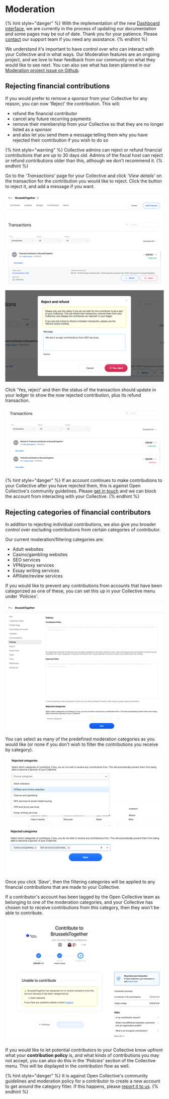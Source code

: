 # Moderation

{% hint style="danger" %}
With the implementation of the new [Dashboard interface](https://docs.opencollective.com/help/product/understanding-your-dashboard), we are currently in the process of updating our documentation and some pages may be out of date. Thank you for your patience. Please [contact](https://opencollective.com/contact) our support team if you need any assistance.
{% endhint %}

We understand it's important to have control over who can interact with your Collective and in what ways. Our Moderation features are an ongoing project, and we love to hear feedback from our community on what they would like to see next. You can also see what has been planned in our [Moderation project issue on Github](https://github.com/opencollective/opencollective/issues/3461).

## Rejecting financial contributions

If you would prefer to remove a sponsor from your Collective for any reason, you can now 'Reject' the contribution. This will:

* refund the financial contributor
* cancel any future recurring payments
* remove their membership from your Collective so that they are no longer listed as a sponsor
* and also let you send them a message telling them why you have rejected their contribution if you wish to do so

{% hint style="warning" %}
Collective admins can reject or refund financial contributions that are up to 30 days old. Admins of the fiscal host can reject or refund contributions older than this, although we don't recommend it.
{% endhint %}

Go to the _'Transactions'_ page for your Collective and click _'View details'_ on the transaction for the contribution you would like to reject. Click the button to reject it, and add a message if you want.

![](<../.gitbook/assets/Screenshot 2020-10-16 at 10.39.09.png>)

![](<../.gitbook/assets/Screenshot 2020-10-16 at 10.39.56.png>)

Click 'Yes, reject' and then the status of the transaction should update in your ledger to show the now rejected contribution, plus its refund transaction.

![](<../.gitbook/assets/Screenshot 2020-10-16 at 10.40.34.png>)

{% hint style="danger" %}
If an account continues to make contributions to your Collective after you have rejected them, this is against Open Collective's community guidelines. Please [get in touch](https://opencollective.com/contact) and we can block the account from interacting with your Collective.
{% endhint %}

## Rejecting categories of financial contributors

In addition to rejecting individual contributions, we also give you broader control over excluding contributions from certain categories of contributor.

Our current moderation/filtering categories are:

* Adult websites
* Casino/gambling websites
* SEO services
* VPN/proxy services
* Essay writing services
* Affiliate/review services

If you would like to prevent any contributions from accounts that have been categorized as one of these, you can set this up in your Collective menu under _'Policies'_.

![](<../.gitbook/assets/Screenshot 2020-10-16 at 10.18.37.png>)

You can select as many of the predefined moderation categories as you would like (or none if you don't wish to filter the contributions you receive by category).

![](<../.gitbook/assets/Screenshot 2020-10-16 at 10.18.48.png>)

![](<../.gitbook/assets/Screenshot 2020-10-16 at 10.19.06.png>)

Once you click _'Save'_, then the filtering categories will be applied to any financial contributions that are made to your Collective.

If a contributor's account has been tagged by the Open Collective team as belonging to one of the moderation categories, and your Collective has chosen not to receive contributions from this category, then they won't be able to contribute.

![](<../.gitbook/assets/Screenshot 2020-10-16 at 10.29.29.png>)

If you would like to let potential contributors to your Collective know upfront what your **contribution policy** is, and what kinds of contributions you may not accept, you can also do this in the _'Policies'_ section of the Collective menu. This will be displayed in the contribution flow as well.

{% hint style="danger" %}
It is against Open Collective's community guidelines and moderation policy for a contributor to create a new account to get around the category filter. If this happens, please [report it to us](https://opencollective.com/contact).&#x20;
{% endhint %}
